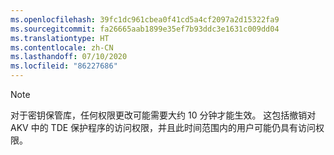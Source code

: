 ```yaml
---
ms.openlocfilehash: 39fc1dc961cbea0f41cd5a4cf2097a2d15322fa9
ms.sourcegitcommit: fa26665aab1899e35ef7b93ddc3e1631c009dd04
ms.translationtype: HT
ms.contentlocale: zh-CN
ms.lasthandoff: 07/10/2020
ms.locfileid: "86227686"
---
```

> [!NOTE]
> 对于密钥保管库，任何权限更改可能需要大约 10 分钟才能生效。 这包括撤销对 AKV 中的 TDE 保护程序的访问权限，并且此时间范围内的用户可能仍具有访问权限。